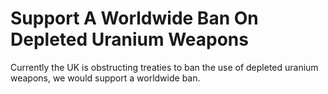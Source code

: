 Support A Worldwide Ban On Depleted Uranium Weapons
===================================================

Currently the UK is obstructing treaties to ban the use of  depleted
uranium weapons, we would support a worldwide ban.
